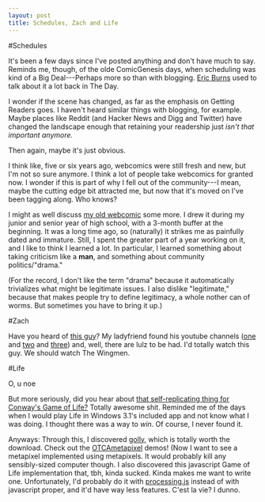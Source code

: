 ```yaml
---
layout: post
title: Schedules, Zach and Life
---
```


#Schedules

It's been a few days since I've posted anything and don't have much to say.
Reminds me, though, of the olde ComicGenesis days, when scheduling was kind of a
Big Deal---Perhaps more so than with blogging. [Eric Burns](http://www.websnark.com)
used to talk about it a lot back in The Day.

I wonder if the scene has changed, as far as the emphasis on Getting Readers goes.
I haven't heard similar things with blogging, for example.  Maybe places like 
Reddit (and Hacker News and Digg and Twitter) have changed the landscape enough 
that retaining your readership just *isn't that important anymore.*

Then again, maybe it's just obvious.

I think like, five or six years ago, webcomics were still fresh and new, but I'm
not so sure anymore. I think a lot of people take webcomics for granted now. I
wonder if this is part of why I fell out of the community---I mean, maybe the
cutting edge bit attracted me, but now that it's moved on I've been tagging
along. Who knows?

I might as well discuss [my old webcomic](http://wholesomecoolness.comicgenesis.com)
some more.
I drew it during my junior and senior year of high school, with a 3-month buffer
at the beginning. It was a long time ago, so (naturally) it strikes me as
painfully dated and immature. Still, I spent the greater part of a year working
on it, and I like to think I learned a lot. In particular, I learned something
about taking criticism like a **man**, and something about community politics/"drama."

(For the record, I don't like the term "drama" because it automatically trivializes
what might be legitimate issues.  I also dislike "legitimate," because that makes people
try to define legitimacy, a whole nother can of worms. But sometimes you have
to bring it up.)

#Zach

Have you heard of [this guy](http://en.wikipedia.org/wiki/Zach_Anner)? My ladyfriend found his youtube channels 
([one](http://www.youtube.com/user/ZachAnner) and [two](http://www.youtube.com/user/ThatsAwesomeTV) and [three](http://www.youtube.com/user/thewingmentv))
and, well, there are lulz to be had. I'd totally watch this guy. We should watch The Wingmen.

#Life

O, u noe

But more seriously, did you hear about [that self-replicating thing for Conway's Game of Life?](http://www.newscientist.com/article/mg20627653.800-first-replicating-creature-spawned-in-life-simulator.html)
Totally awesome shit. Reminded me of the days when I would play Life in Windows 3.1's
included app and not know what I was doing. I thought there was a way to *win*.
Of course, I never found it.

Anyways: Through this, I discovered [golly](http://golly.sourceforge.net/), which
is totally worth the download. Check out the [OTCAmetapixel](http://otcametapixel.blogspot.com/) demos!
(Now I want to see a metapixel implemented using metapixels. It would probably
kill any sensibly-sized computer though. I also discovered this javascript
Game of Life implementation that, tbh, kinda sucked. Kinda makes me want to write
one. Unfortunately, I'd probably do it with [processing.js](http://processingjs.org)
instead of with javascript proper, and it'd have way less features. C'est la vie?
I dunno.

